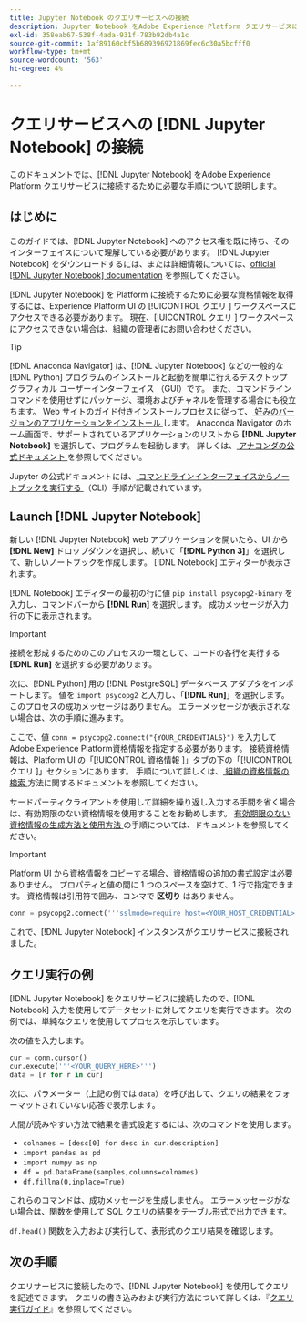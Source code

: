 ```yaml
---
title: Jupyter Notebook のクエリサービスへの接続
description: Jupyter Notebook をAdobe Experience Platform クエリサービスに接続する方法を説明します。
exl-id: 358eab67-538f-4ada-931f-783b92db4a1c
source-git-commit: 1af89160cbf5b689396921869fec6c30a5bcfff0
workflow-type: tm+mt
source-wordcount: '563'
ht-degree: 4%

---
```


# クエリサービスへの [!DNL Jupyter Notebook] の接続

このドキュメントでは、[!DNL Jupyter Notebook] をAdobe Experience Platform クエリサービスに接続するために必要な手順について説明します。

## はじめに

このガイドでは、[!DNL Jupyter Notebook] へのアクセス権を既に持ち、そのインターフェイスについて理解している必要があります。 [!DNL Jupyter Notebook] をダウンロードするには、または詳細情報については、[official [!DNL Jupyter Notebook] documentation](https://jupyter.org/) を参照してください。

[!DNL Jupyter Notebook] を Platform に接続するために必要な資格情報を取得するには、Experience Platform UI の [!UICONTROL  クエリ ] ワークスペースにアクセスできる必要があります。 現在、[!UICONTROL  クエリ ] ワークスペースにアクセスできない場合は、組織の管理者にお問い合わせください。

>[!TIP]
>
>[!DNL Anaconda Navigator] は、[!DNL Jupyter Notebook] などの一般的な [!DNL Python] プログラムのインストールと起動を簡単に行えるデスクトップ グラフィカル ユーザーインターフェイス （GUI）です。 また、コマンドラインコマンドを使用せずにパッケージ、環境およびチャネルを管理する場合にも役立ちます。
>Web サイトのガイド付きインストールプロセスに従って、[ 好みのバージョンのアプリケーションをインストール ](https://docs.anaconda.com/anaconda/install/) します。
>Anaconda Navigator のホーム画面で、サポートされているアプリケーションのリストから **[!DNL Jupyter Notebook]** を選択して、プログラムを起動します。
>詳しくは、[ アナコンダの公式ドキュメント ](https://docs.anaconda.com/anaconda/navigator/) を参照してください。

Jupyter の公式ドキュメントには、[ コマンドラインインターフェイスからノートブックを実行する ](https://docs.jupyter.org/en/latest/running.html#how-do-i-open-a-specific-notebook) （CLI）手順が記載されています。

## Launch [!DNL Jupyter Notebook]

新しい [!DNL Jupyter Notebook] web アプリケーションを開いたら、UI から **[!DNL New]** ドロップダウンを選択し、続いて「**[!DNL Python 3]**」を選択して、新しいノートブックを作成します。 [!DNL Notebook] エディターが表示されます。

[!DNL Notebook] エディターの最初の行に値 `pip install psycopg2-binary` を入力し、コマンドバーから **[!DNL Run]** を選択します。 成功メッセージが入力行の下に表示されます。

>[!IMPORTANT]
>
>接続を形成するためのこのプロセスの一環として、コードの各行を実行する **[!DNL Run]** を選択する必要があります。

次に、[!DNL Python] 用の [!DNL PostgreSQL] データベース アダプタをインポートします。 値を `import psycopg2` と入力し、「**[!DNL Run]**」を選択します。 このプロセスの成功メッセージはありません。 エラーメッセージが表示されない場合は、次の手順に進みます。

ここで、値 `conn = psycopg2.connect("{YOUR_CREDENTIALS}")` を入力してAdobe Experience Platform資格情報を指定する必要があります。 接続資格情報は、Platform UI の「[!UICONTROL  資格情報 ]」タブの下の「[!UICONTROL  クエリ ]」セクションにあります。 手順について詳しくは、[ 組織の資格情報の検索 ](../ui/credentials.md) 方法に関するドキュメントを参照してください。

サードパーティクライアントを使用して詳細を繰り返し入力する手間を省く場合は、有効期限のない資格情報を使用することをお勧めします。 [ 有効期限のない資格情報の生成方法と使用方法 ](../ui/credentials.md#non-expiring-credentials) の手順については、ドキュメントを参照してください。

>[!IMPORTANT]
>
>Platform UI から資格情報をコピーする場合、資格情報の追加の書式設定は必要ありません。 プロパティと値の間に 1 つのスペースを空けて、1 行で指定できます。 資格情報は引用符で囲み、コンマで **区切り** はありません。

```python
conn = psycopg2.connect('''sslmode=require host=<YOUR_HOST_CREDENTIAL> port=80 dbname=prod:all user=<YOUR_ORGANIZATION_ID> password=<YOUR_PASSWORD>''')"
```

これで、[!DNL Jupyter Notebook] インスタンスがクエリサービスに接続されました。

## クエリ実行の例

[!DNL Jupyter Notebook] をクエリサービスに接続したので、[!DNL Notebook] 入力を使用してデータセットに対してクエリを実行できます。 次の例では、単純なクエリを使用してプロセスを示しています。

次の値を入力します。

```python
cur = conn.cursor()
cur.execute('''<YOUR_QUERY_HERE>''')
data = [r for r in cur]
```

次に、パラメーター（上記の例では `data`）を呼び出して、クエリの結果をフォーマットされていない応答で表示します。

人間が読みやすい方法で結果を書式設定するには、次のコマンドを使用します。

- `colnames = [desc[0] for desc in cur.description]`
- `import pandas as pd`
- `import numpy as np`
- `df = pd.DataFrame(samples,columns=colnames)`
- `df.fillna(0,inplace=True)`

これらのコマンドは、成功メッセージを生成しません。 エラーメッセージがない場合は、関数を使用して SQL クエリの結果をテーブル形式で出力できます。

`df.head()` 関数を入力および実行して、表形式のクエリ結果を確認します。

## 次の手順

クエリサービスに接続したので、[!DNL Jupyter Notebook] を使用してクエリを記述できます。 クエリの書き込みおよび実行方法について詳しくは、『[クエリ実行ガイド](../best-practices/writing-queries.md)』を参照してください。
